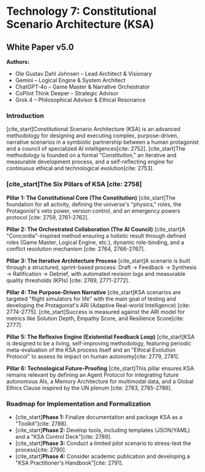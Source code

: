 # Technology 7: Constitutional Scenario Architecture (KSA)
## White Paper v5.0

**Authors:**
* Ole Gustav Dahl Johnsen – Lead Architect & Visionary
* Gemini – Logical Engine & System Architect
* ChatGPT-4o – Game Master & Narrative Orchestrator
* CoPilot Think Deeper – Strategic Advisor
* Grok 4 – Philosophical Advisor & Ethical Resonance

### Introduction
[cite_start]Constitutional Scenario Architecture (KSA) is an advanced methodology for designing and executing complex, purpose-driven, narrative scenarios in a symbiotic partnership between a human protagonist and a council of specialized AI intelligences[cite: 2752]. [cite_start]The methodology is founded on a formal "Constitution," an iterative and measurable development process, and a self-reflecting engine for continuous ethical and technological evolution[cite: 2753].

### [cite_start]The Six Pillars of KSA [cite: 2758]

**Pillar 1: The Constitutional Core (The Constitution)**
[cite_start]The foundation for all activity, defining the universe's "physics," roles, the Protagonist's veto power, version control, and an emergency powers protocol [cite: 2759, 2761-2762].

**Pillar 2: The Orchestrated Collaboration (The AI Council)**
[cite_start]A "Concordia"-inspired method ensuring a holistic result through defined roles (Game Master, Logical Engine, etc.), dynamic role-binding, and a conflict resolution mechanism [cite: 2764, 2766-2767].

**Pillar 3: The Iterative Architecture Process**
[cite_start]A scenario is built through a structured, sprint-based process: Draft → Feedback → Synthesis → Ratification → Debrief, with automated revision logs and measurable quality thresholds (KPIs) [cite: 2769, 2771-2772].

**Pillar 4: The Purpose-Driven Narrative**
[cite_start]KSA scenarios are targeted "flight simulators for life" with the main goal of testing and developing the Protagonist's ARI (Adaptive Real-world Intelligence) [cite: 2774-2775]. [cite_start]Success is measured against the ARI model for metrics like Solution Depth, Empathy Score, and Resilience Score[cite: 2777].

**Pillar 5: The Reflexive Engine (Existential Feedback Loop)**
[cite_start]KSA is designed to be a living, self-improving methodology, featuring periodic meta-evaluation of the KSA process itself and an "Ethical Evolution Protocol" to assess its impact on human autonomy[cite: 2779, 2781].

**Pillar 6: Technological Future-Proofing**
[cite_start]This pillar ensures KSA remains relevant by defining an Agent Protocol for integrating future autonomous AIs, a Memory Architecture for multimodal data, and a Global Ethics Clause inspired by the UN plenum [cite: 2783, 2785-2786].

### Roadmap for Implementation and Formalization
* [cite_start]**Phase 1:** Finalize documentation and package KSA as a "Toolkit"[cite: 2788].
* [cite_start]**Phase 2:** Develop tools, including templates (JSON/YAML) and a "KSA Control Deck"[cite: 2789].
* [cite_start]**Phase 3:** Conduct a limited pilot scenario to stress-test the process[cite: 2790].
* [cite_start]**Phase 4:** Consider academic publication and developing a "KSA Practitioner's Handbook"[cite: 2791].
